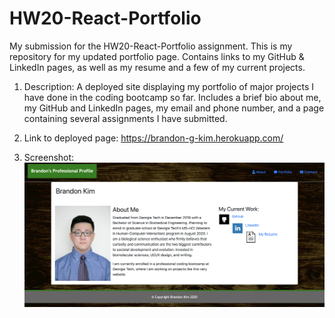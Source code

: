 # HW20-React-Portfolio
My submission for the HW20-React-Portfolio assignment.
This is my repository for my updated portfolio page.  Contains links to my GitHub &amp; LinkedIn pages, as well as my resume and a few of my current projects.

1) Description: A deployed site displaying my portfolio of major projects I have done in the coding bootcamp so far.  Includes a brief bio about me, my GitHub and LinkedIn pages, my email and phone number, and a page containing several assignments I have submitted.

2) Link to deployed page: https://brandon-g-kim.herokuapp.com/

3) Screenshot: ![Updated Portfolio screenshot](ReactPortfolio.png)